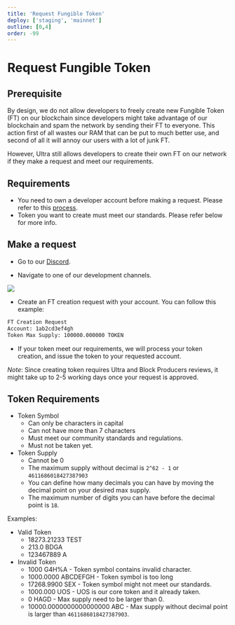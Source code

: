 ```yaml
---
title: 'Request Fungible Token'
deploy: ['staging', 'mainnet']
outline: [0,4]
order: -99
---
```


# Request Fungible Token

## Prerequisite

By design, we do not allow developers to freely create new Fungible Token (FT) on our blockchain since developers might take advantage of our blockchain and spam the network by sending their FT to everyone. This action first of all wastes our RAM that can be put to much better use, and second of all it will annoy our users with a lot of junk FT.

However, Ultra still allows developers to create their own FT on our network if they make a request and meet our requirements.

## Requirements

- You need to own a developer account before making a request. Please refer to this [process](../Docker/cleos.md#creating-an-account).
- Token you want to create must meet our standards. Please refer below for more info.

## Make a request

- Go to our [Discord](https://discord.com/invite/mkfkJexbV3).

- Navigate to one of our development channels.

![](/images/discord-dev-channels.png)

- Create an FT creation request with your account. You can follow this example:

```sh
FT Creation Request
Account: 1ab2cd3ef4gh
Token Max Supply: 100000.000000 TOKEN
```

- If your token meet our requirements, we will process your token creation, and issue the token to your requested account.

*Note*: Since creating token requires Ultra and Block Producers reviews, it might take up to 2-5 working days once your request is approved.

## Token Requirements

- Token Symbol
  - Can only be characters in capital
  - Can not have more than 7 characters
  - Must meet our community standards and regulations.
  - Must not be taken yet.
- Token Supply
  - Cannot be 0
  - The maximum supply without decimal is `2^62 - 1` or `4611686018427387903`
  - You can define how many decimals you can have by moving the decimal point on your desired max supply.
  - The maximum number of digits you can have before the decimal point is `18`.

Examples:
- Valid Token
  - 18273.21233 TEST
  - 213.0 BDGA
  - 123467889 A
- Invalid Token
  - 1000 G4H%A - Token symbol contains invalid character.
  - 1000.0000 ABCDEFGH - Token symbol is too long
  - 17268.9900 SEX - Token symbol might not meet our standards.
  - 1000.000 UOS - UOS is our core token and it already taken.
  - 0 HAGD - Max supply need to be larger than 0.
  - 10000.0000000000000000 ABC - Max supply without decimal point is larger than `4611686018427387903`.
